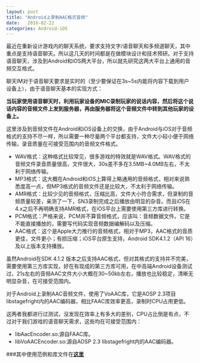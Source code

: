 ```yaml
---
layout: post
title: "Android上录制AAC格式音频"
date:   2016-02-22
categories: Android-iOS
---
```


最近在重新设计游戏内的聊天系统，要求支持文字/语音聊天和多频道聊天，其中重点是支持语音聊天。所以这几天的时间都是在做模块设计和技术预研。对于支持语音聊天，涉及到Android和iOS两大平台，所以就先研究这两大平台上通用的音频交互格式。

聊天IM对于语音聊天要求是实时的（至少要保证在3s~5s内能将内容下载到用户设备上），由于语音聊天基本的实现方式：
  
**当玩家使用语音聊天时，利用玩家设备的MIC录制玩家的说话内容，然后将这个说话内容的音频文件上发到服务器，再由服务器将这个音频文件中转到其他玩家的设备上。**

这里涉及到音频文件在Android和iOS设备上的交换，由于Android与iOS对于音频格式的支持不尽一样，所以需要一种尽量两个平台都支持，文件大小较小便于网络传输，录音质量在可接受范围内的音频文件格式。

* WAV格式：这种格式比较常见，很多游戏的特效就是WAV格式。WAV格式的音频文件录音质量很高，文件很大，30s差不多在3.5MB~4.0MB左右，不太利于网络传输。  
* MP3格式：这大概在Android和iOS上算得上略通用的音频格式，相对来说熟悉度高一点，但MP3格式的音频文件还是比较大，不太利于网络传输。  
* AMR格式：比较少见的音频格式，压缩比高，文件大小符合需求，但录制的音频质量较差，亲测了一下，SN3录制完成之后播放由明显的杂音。而且iOS在4.x之后不再明确支持AMR格式，在iOS平台上需要使用第三方库进行转换。  
* PCM格式：严格来说，PCM并不算音频格式，应该叫：音频数据文件。它是不能直接播放的，需要写代码实现音频数据编解码以及压缩。  
* AAC格式：这个是Apple大力推行的音频格式，相对于MP3，AAC格式的音质更佳，文件更小；有损压缩；iOS平台原生支持，Android SDK4.1.2（API 16）及以上版本支持播放。

虽然Android在SDK 4.1.2 版本之后支持AAC格式，但对其格式的支持并不完美，需要使用第三方库实现，好在有现成的第三方库可用，在中高端Android设备测试过，21s左右的音频AAC文件大小大概在30~50kb左右，播放也比较稳定，清晰无明显杂音，在可接受范围内。

对于Android上录制AAC音频文件，使用了VoAAC库，它是AOSP 2.3项目libstagefright内的AAC编码器，相比FAAC库效率更高，录制时CPU占用更低。

这两者我都进行过测试，没发现在效率上有多大的差别，CPU占比倒是有点，不过对于我们游戏的语音聊天需求，这些均在可接受范围内：  

* libAacEncoder.so:源自FAAC库。
* libVoAACEncoder.so:源自AOSP 2.3 libstagefright内的AAC编码器。

###其中使用范例和库文件在[**这里**](https://github.com/shaoyuan1943/AndroidRecordAAC)